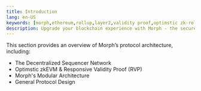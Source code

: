 ```yaml
---
title: Introduction
lang: en-US
keywords: [morph,ethereum,rollup,layer2,validity proof,optimstic zk-rollup]
description: Upgrade your blockchain experience with Morph - the secure decentralized, cost0efficient, and high-performing optimstic zk-rollup solution. Try it now!
---
```


This section provides an overview of Morph’s protocol architecture, including:
- The Decentralized Sequencer Network
- Optimstic zkEVM & Responsive Validity Proof (RVP)
- Morph's Modular Architecture
- General Protocol Design
